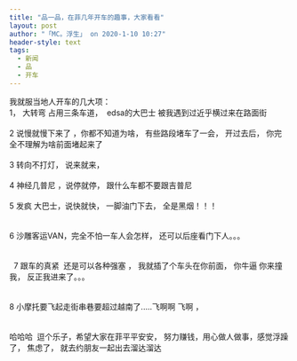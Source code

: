 ```yaml
---
title: "品一品，在菲几年开车的趣事，大家看看"
layout: post
author: "「MC。浮生」 on 2020-1-10 10:27"
header-style: text
tags:
  - 新闻
  - 品
  - 开车
---
```


<head></head>
<body>
  我就服当地人开车的几大项：
 <br> 1， 大转弯 占用三条车道，&nbsp;&nbsp;edsa的大巴士 被我遇到过近乎横过来在路面街
 <br> 
 <br> 2 说慢就慢下来了 ，你都不知道为啥， 有些路段堵车了一会， 开过去后， 你完全不理解为啥前面堵起来了
 <br> 
 <br> 3 转向不打灯， 说来就来， 
 <br> 
 <br> 4 神经几普尼 ，说停就停， 跟什么车都不要跟吉普尼
 <br> 
 <br> 5 发疯 大巴士，说快就快， 一脚油门下去， 全是黑烟！！！
 <br> 
 <br> 
 <br> 6 沙雕客运VAN，完全不怕一车人会怎样， 还可以后座看门下人。。。
 <br> 
 <br> 
 <br> &nbsp;&nbsp;7 跟车的真紧&nbsp;&nbsp;还是可以各种强塞 ， 我就插了个车头在你前面， 你牛逼 你来撞我， 反正我进来了。。。
 <br> 
 <br> 
 <br> 8 小摩托要飞起走街串巷要超过越南了.....飞啊啊 飞啊 ， 
 <br> 
 <br> 
 <br> 哈哈哈&nbsp;&nbsp;逗个乐子，希望大家在菲平平安安， 努力赚钱，用心做人做事，感觉浮躁了， 焦虑了， 就去约朋友一起出去溜达溜达
 <br> 
 <br> 
 <br>
</body>


